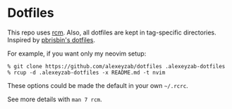 # Dotfiles

This repo uses [rcm][]. Also, all dotfiles are kept in tag-specific
directories. Inspired by [pbrisbin's
dotfiles](https://github.com/pbrisbin/dotfiles).

For example, if you want only my neovim setup:

```
% git clone https://github.com/alexeyzab/dotfiles .alexeyzab-dotfiles
% rcup -d .alexeyzab-dotfiles -x README.md -t nvim
```

These options could be made the default in your own `~/.rcrc`.

See more details with `man 7 rcm`.

[rcm]: https://github.com/thoughtbot/rcm
